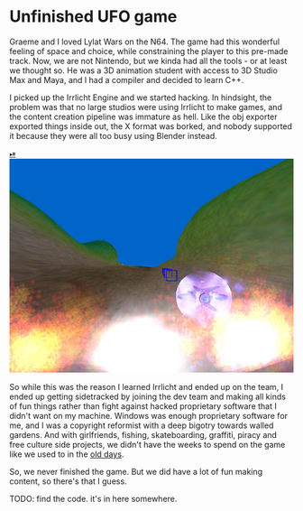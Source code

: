 # Unfinished UFO game

Graeme and I loved Lylat Wars on the N64. The game had this wonderful feeling of
space and choice, while constraining the player to this pre-made track. Now, we
are not Nintendo, but we kinda had all the tools - or at least we thought so. He
was a 3D animation student with access to 3D Studio Max and Maya, and I had a
compiler and decided to learn C++.

I picked up the Irrlicht Engine and we started hacking. In hindsight, the
problem was that no large studios were using Irrlicht to make games, and the
content creation pipeline was immature as hell. Like the obj exporter exported
things inside out, the X format was borked, and nobody supported it because they
were all too busy using Blender instead.

[⏯
![explosions](explosions.jpg)](https://youtu.be/HmNN7z-bkcM)

So while this was the reason I learned Irrlicht and ended up on the team, I
ended up getting sidetracked by joining the dev team and making all kinds of fun
things rather than fight against hacked proprietary software that I didn't want
on my machine. Windows was enough proprietary software for me, and I was a
copyright reformist with a deep bigotry towards walled gardens. And with
girlfriends, fishing, skateboarding, graffiti, piracy and free culture side
projects, we didn't have the weeks to spend on the game like we used to in the
[old days](../../amos).

So, we never finished the game. But we did have a lot of fun making content, so
there's that I guess.


TODO: find the code. it's in here somewhere.
